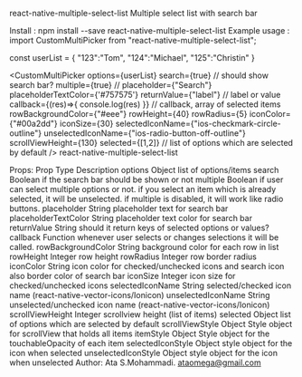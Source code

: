 react-native-multiple-select-list
Multiple select list with search bar

Install :
npm install --save react-native-multiple-select-list
Example usage :
import CustomMultiPicker from "react-native-multiple-select-list";

const userList = {
  "123":"Tom",
  "124":"Michael",
  "125":"Christin"
}

<CustomMultiPicker
  options={userList}
  search={true} // should show search bar?
  multiple={true} //
  placeholder={"Search"}
  placeholderTextColor={'#757575'}
  returnValue={"label"} // label or value
  callback={(res)=>{ console.log(res) }} // callback, array of selected items
  rowBackgroundColor={"#eee"}
  rowHeight={40}
  rowRadius={5}
  iconColor={"#00a2dd"}
  iconSize={30}
  selectedIconName={"ios-checkmark-circle-outline"}
  unselectedIconName={"ios-radio-button-off-outline"}
  scrollViewHeight={130}
  selected={[1,2]} // list of options which are selected by default
/>
react-native-multiple-select-list

Props:
Prop	Type	Description
options	Object	list of options/items
search	Boolean	if the search bar should be shown or not
multiple	Boolean	if user can select multiple options or not. if you select an item which is already selected, it will be unselected. if multiple is disabled, it will work like radio buttons.
placeholder	String	placeholder text for search bar
placeholderTextColor	String	placeholder text color for search bar
returnValue	String	should it return keys of selected options or values?
callback	Function	whenever user selects or changes selections it will be called.
rowBackgroundColor	String	background color for each row in list
rowHeight	Integer	row height
rowRadius	Integer	row border radius
iconColor	String	icon color for checked/unchecked icons and search icon also border color of search bar
iconSize	Integer	icon size for checked/unchecked icons
selectedIconName	String	selected/checked icon name (react-native-vector-icons/Ionicon)
unselectedIconName	String	unselected/unchecked icon name (react-native-vector-icons/Ionicon)
scrollViewHeight	Integer	scrollview height (list of items)
selected	Object	list of options which are selected by default
scrollViewStyle	Object	Style object for scrollView that holds all items
itemStyle	Object	Style object for the touchableOpacity of each item
selectedIconStyle	Object	style object for the icon when selected
unselectedIconStyle	Object	style object for the icon when unselected
Author:
Ata S.Mohammadi. ataomega@gmail.com
